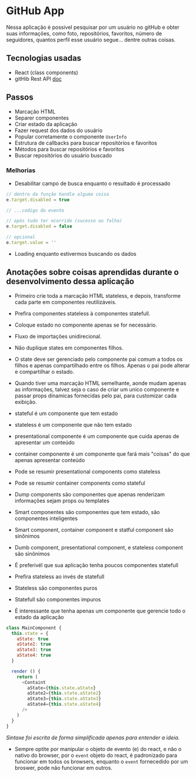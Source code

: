 # GitHub App

Nessa aplicação é possivel pesquisar por um usuário no gitHub e obter
suas informações, como foto, repositórios, favoritos, número de seguidores, quantos
perfil esse usuário segue... dentre outras coisas.

## Tecnologias usadas

- React (class components)
- gitHib Rest API [doc](https://docs.github.com/pt/rest)

## Passos

- Marcação HTML
- Separer componentes
- Criar estado da aplicação
- Fazer request dos dados do usuário
- Popular corretamente o componente `UserInfo`
- Estrutura de callbacks para buscar repositórios e favoritos
- Métodos para buscar repositórios e favoritos
- Buscar repositórios do usuário buscado

### Melhorias

- Desabilitar campo de busca enquanto o resultado é processado

```js
// dentro da função handle alguma coisa
e.target.disabled = true

// ...codigo do evento

// após tudo ter ocorrido (sucesso ou falha)
e.target.disabled = false

// opcional
e.target.value = ''
```

- Loading enquanto estivermos buscando os dados


## Anotações sobre coisas aprendidas durante o desenvolvimento dessa aplicação

- Primeiro crie toda a marcação HTML stateless, e depois, transforme cada parte
em componentes reutilizáveis.
- Prefira componentes stateless à componentes statefull. 
- Coloque estado no componente apenas se for necessário.
- Fluxo de importações unidirecional.
- Não duplique states em componentes filhos. 
- O state deve ser gerenciado pelo componente pai comum a todos os filhos e apenas
compartilhado entre os filhos. Apenas o pai pode alterar e compartilhar o estado.

- Quando tiver uma marcação HTML semelhante, aonde mudam apenas as informações, talvez
seja o caso de criar um unico componente e passar props dinamicas fornecidas pelo pai,
para customizar cada exibição.

- stateful é um componente que tem estado
- stateless é um componente que não tem estado
- presentational componente é um componente que cuida apenas de apresentar um conteúdo
- container componente é um componente que fará mais "coisas" do que apenas apresentar
conteúdo
- Pode se resumir presentational components como stateless
- Pode se resumir container components como stateful
- Dump components são componentes que apenas renderizam informações sejam props ou templates
- Smart componentes são componentes que tem estado, são componentes inteligentes
- Smart component, container component e statful component são sinônimos
- Dumb component, presentational component, e stateless component são sinônimos
- É preferivél que sua aplicação tenha poucos componentes statefull
- Prefira stateless ao invés de statefull
- Stateless são componentes puros
- Statefull são componentes impuros

- É interessante que tenha apenas um componente que gerencie todo o estado da aplicação

```js
class MainComponent {
  this.state = {
    aState: true
    aState2: true
    aState3: true
    aState4: true
  }

  render () {
    return (
      <Containt 
        aState={this.state.aState} 
        aState2={this.state.aState2} 
        aState3={this.state.aState3} 
        aState4={this.state.aState4} 
      />
    )
  }
}
```

*Sintaxe foi escrita de forma simplificada apenas para entender a ideia.*

- Sempre optite por manipular o objeto de evento (e) do react, e não o nativo do
browser, por o `event` objeto do react, é padronizado para funcionar em todos
os browsers, enquanto o `event` fornecedido por um broswer, pode não funcionar
em outros.


